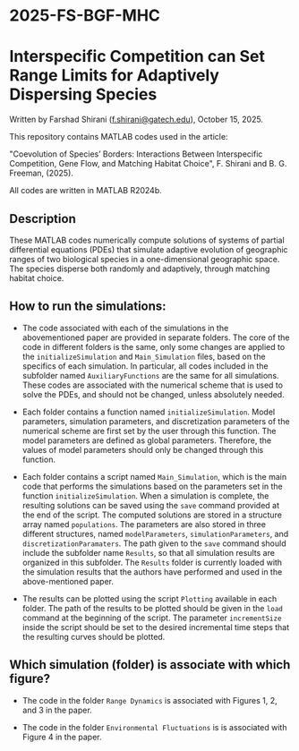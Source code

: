 # 2025-FS-BGF-MHC

# Interspecific Competition can Set Range Limits for Adaptively Dispersing Species

Written by Farshad Shirani (f.shirani@gatech.edu), October 15, 2025.

This repository contains MATLAB codes used in the article:

"Coevolution of Species’ Borders: Interactions Between Interspecific Competition, Gene Flow, and Matching Habitat Choice", F. Shirani and B. G. Freeman, (2025).

All codes are written in MATLAB R2024b.

## Description
These MATLAB codes numerically compute solutions of systems of partial differential equations (PDEs) that simulate adaptive evolution of geographic ranges of two biological species in a one-dimensional geographic space. The species disperse both randomly and adaptively, through matching habitat choice.

## How to run the simulations:

- The code associated with each of the simulations in the abovementioned paper are provided in separate folders. The core of the code in different folders is the same, only some changes are applied to the `initializeSimulation` and `Main_Simulation` files, based on the specifics of each simulation. In particular, all codes included in the subfolder named `AuxiliaryFunctions` are the same for all simulations. These codes are associated with the numerical scheme that is used to solve the PDEs, and should not be changed, unless absolutely needed.

- Each folder contains a function named `initializeSimulation`. Model parameters, simulation parameters, and discretization parameters of the numerical scheme are first set by the user through this function. The model parameters are defined as global parameters. Therefore, the values of model parameters should only be changed through this function.

- Each folder contains a script named `Main_Simulation`, which is the main code that performs the simulations based on the parameters set in the function `initializeSimulation`. When a simulation is complete, the resulting solutions can be saved using the `save` command provided at the end of the script. The computed solutions are stored in a structure array named `populations`. The parameters are also stored in three different structures, named `modelParameters`, `simulationParameters`, and `discretizationParamaters`. The path given to the `save` command should include the subfolder name `Results`, so that all simulation results are organized in this subfolder. The `Results` folder is currently loaded with the simulation results that the authors have performed and used in the above-mentioned paper.

- The results can be plotted using the script `Plotting` available in each folder. The path of the results to be plotted should be given in the `load` command at the beginning of the script. The parameter `incrementSize` inside the script should be set to the desired incremental time steps that the resulting curves should be plotted.

## Which simulation (folder) is associate with which figure?

- The code in the folder `Range Dynamics` is associated with Figures 1, 2, and 3 in the paper.

- The code in the folder `Environmental Fluctuations` is is associated with Figure 4 in the paper.
